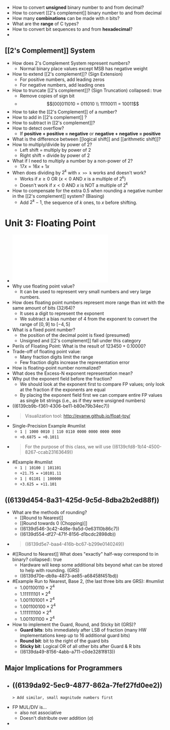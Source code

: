 - How to convert **unsigned** binary number to and from decimal?
- How to convert [[2's complement]] binary number to and from decimal
- How many **combinations** can be made with $n$ bits?
- What are the **range** of C types?
- How to convert bit sequences to and from **hexadecimal**?
-
## [[2's Complement]] System
- How does 2's Complement System represent numbers?
	- Normal binary place values except MSB has negative weight
- How to extend [[2's complement]]? (Sign Extension)
	- For positive numbers, add leading zeros
	- For negative numbers, add leading ones
- How to truncate [[2's complement]]? (Sign Truncation)
  collapsed:: true
	- Remove copies of sign bit
	-
	  $$[00]011010 = 011010 \\ 11110011 = 10011$$
- How to take the [[2's Complement]] of a number?
- How to add in [[2's complement]] ?
- How to subtract in [[2's complement]]?
- How to detect overflow?
	- If **positive + positive = negative** or **negative + negative = positive**
- What is the difference between [[logical shift]] and [[arithmetic shift]]?
- How to multiply/divide by power of 2?
	- Left shift = multiply by power of 2
	- Right shift = divide by power of 2
- What if I need to multiply a number by a non-power of 2?
	- $17x = 16x + 1x$
- When does dividing by $2^k$ with `x >> k` works and doesn't work?
	- Works if $x \ge 0$ OR ($x <0$ AND $x$ is a multiple of $2^k$)
	- Doesn't work if $x < 0$ AND $x$ is NOT a multiple of $2^k$
- How to compensate for the extra 0.5 when rounding a negative number in the [[2's complement]] system? (Biasing)
	- Add $2^k-1$, the sequence of $k$ ones, to $x$ before shifting.
# Unit 3: Floating Point
- ![CS356Unit03_FP.pdf](../assets/CS356Unit03_FP_1631175822688_0.pdf)
- Why use floating point value?
	- It can be used to represent very small numbers and very large numbers.
- How does floating point numbers represent more range than int with the same amount of bits (32/64)?
	- It uses a digit to represent the exponent
	- We subtract a bias number of 4 from the exponent to convert the range of $[0,9]$ to $[-4, 5]$
- What is a fixed point number?
	- the position of the decimal point is fixed (presumed)
	- Unsigned and [[2's complement]] fall under this category
- Perils of Floating Point: What is the result of $123450 + 0.10000$?
- Trade-off of floating point value:
	- Many fraction digits limit the range
	- Few fraction digits increase the representation error
- How is floating-point number normalized?
- What does the Excess-N exponent representation mean?
- Why put the exponent field before the fraction?
	- We should look at the exponent first to compare FP values; only look at the fraction if the exponents are equal
	- By placing the exponent field first we can compare entire FP values as single bit strings (i.e., as if they were unsigned numbers)
- ((6139cb9b-f361-4306-be11-b80e79b34ec7))
-
  > Visualization tool: http://evanw.github.io/float-toy/
- Single-Precision Example #numlist
	- `1 | 1000 0010 | 110 0110 0000 0000 0000 0000`
	- `+0.6875 = +0.1011`
-
  > For the purpose of this class, we will use ((6139cfd8-1b14-4500-8267-ccab23163649))
- #Example #numlist
	- `1 | 10100 | 101101`
	- `+21.75 = +10101.11`
	- `1 | 01101 | 100000`
	- `+3.625 = +11.101`
## ((6139d454-8a31-425d-9c5d-8dba2b2ed88f))
- What are the methods of rounding?
	- [[Round to Nearest]]
	- [[Round towards 0 (Chopping)]]
	- ((6139d546-3c42-4d8e-9a5d-0e63110b86c7))
	- ((6139d554-df27-471f-8156-d1bcdc2898db))
-
  > ((6139d5e7-baa4-416b-bc67-b299e0140249))
- #[[Round to Nearest]] What does "exactly" half-way correspond to in binary?
  collapsed:: true
	- Hardware will keep some additional bits beyond what can be stored to help with rounding. (GRS)
	- ((6139d70e-db9a-4873-ae85-a68458f451bd))
- #Example Run to Nearest, Base 2,  (the last three bits are GRS): #numlist
	- $1.001100110 \times 2^4$
	- $1.111111101 \times 2^4$
	- $1.001101001 \times 2^4$
	- $1.001100100 \times 2^4$
	- $1.111111100 \times 2^4$
	- $1.001101100 \times 2^4$
- How to implement the Guard, Round, and Sticky bit (GRS)?
	- **Guard bits**: bits immediately after LSB of fraction (many HW implementations keep up to 16 additional guard bits)
	- **Round bit**: bit to the right of the guard bits
	- **Sticky bit**: Logical OR of all other bits after Guard & R bits
	- ((6139da49-8156-4abb-a711-c0de3281f813))
## Major Implications for Programmers
- ((6139da92-5ec9-4877-862a-7fef27fd0ee2))
	-
	  > Add similar, small magnitude numbers first
- FP MUL/DIV is...
	- also not associative
	- Doesn't distribute over addition ($a$)
-